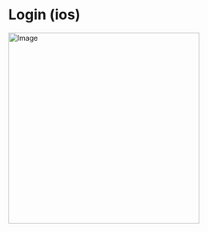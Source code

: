 
# Login (ios)
<img width="382" alt="Image" src="https://github.com/user-attachments/assets/c4394f29-370a-49c6-a332-b78fc23733ea" />

